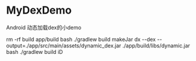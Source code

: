 # MyDexDemo
Android 动态加载dex的小demo


rm -rf build app/build
bash ./gradlew build makeJar
dx --dex --output=./app/src/main/assets/dynamic_dex.jar ./app/build/libs/dynamic.jar
bash ./gradlew build iD


